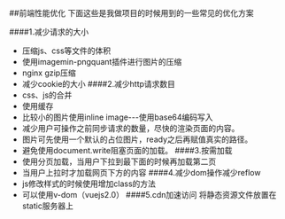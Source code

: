 ##前端性能优化
下面这些是我做项目的时候用到的一些常见的优化方案

####1.减少请求的大小
* 压缩js、css等文件的体积
* 使用imagemin-pngquant插件进行图片的压缩
* nginx gzip压缩
* 减少cookie的大小
####2.减少http请求数目
* css、js的合并
* 使用缓存
* 比较小的图片使用inline image---使用base64编码写入
* 减少用户可操作之前同步请求的数量，尽快的渲染页面的内容。
* 图片可先使用一个默认的占位图片，ready之后再赋值真实的路径。
* 避免使用document.write阻塞页面的加载。
####3.按需加载
* 使用分页加载，当用户下拉到最下面的时候再加载第二页
* 当用户上拉时才加载网页下方的内容
####4.减少dom操作减少reflow
* js修改样式的时候使用增加class的方法
* 可以使用v-dom（vuejs2.0）
####5.cdn加速访问
将静态资源文件放置在static服务器上